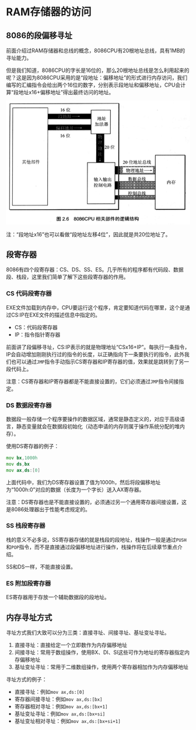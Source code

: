 # RAM存储器的访问

## 8086的段偏移寻址

前面介绍过RAM存储器和总线的概念，8086CPU有20根地址总线，具有1MB的寻址能力。

但是我们知道，8086CPU的字长是16位的，那么20根地址总线是怎么利用起来的呢？这是因为8086CPU采用的是“段地址：偏移地址”的形式进行内存访问，我们编写的汇编指令会给出两个16位的数字，分别表示段地址和偏移地址，CPU会计算“段地址x16+偏移地址”得出最终访问的地址。

![](res/1.png)

注：“段地址x16”也可以看做“段地址左移4位”，因此就是共20位地址了。

## 段寄存器

8086有四个段寄存器：CS、DS、SS、ES。几乎所有的程序都有代码段、数据段、栈段，这里我们简单了解下这些段寄存器的作用。

### CS 代码段寄存器

EXE文件加载到内存中，CPU要运行这个程序，肯定要知道代码在哪里，这个是通过CS:IP在EXE文件的描述信息中指定的。

* CS：代码段寄存器
* IP：指令指针寄存器

前面讲了段偏移寻址，CS:IP表示的就是物理地址“CSx16+IP”。每执行一条指令，IP会自动增加刚刚执行过的指令的长度，以正确指向下一条要执行的指令，此外我们也可以通过`JMP`指令手动指示CS寄存器和IP寄存器的值，效果就是跳转到了另一段代码上。

注意：CS寄存器和IP寄存器都是不能直接设置的，它们必须通过`JMP`指令间接指定。

### DS 数据段寄存器

数据段一般存储一个程序要操作的数据区域，通常是静态定义的，对应于高级语言，静态变量就会在数据段初始化（动态申请的内存则属于操作系统分配的堆内存）。

使用DS寄存器的例子：

```asm
mov bx,1000h
mov ds,bx
mov ax,ds:[0]
```

上面代码中，我们为DS寄存器设置了值为1000h，然后将段偏移地址为“1000h:0”对应的数据（长度为一个字长）送入AX寄存器。

注意：DS寄存器也是不能直接设置的，必须通过另一个通用寄存器间接设置，这是8086处理器出于性能考虑规定的。

### SS 栈段寄存器

栈的意义不必多说，SS寄存器存储的就是栈段的段地址，栈操作一般是通过`PUSH`和`POP`指令，而不是直接通过段偏移地址进行操作，栈操作将在后续章节重点介绍。

SS和DS一样，不能直接设置。

### ES 附加段寄存器

ES寄存器用于存放一个辅助数据段的段地址。

## 内存寻址方式

寻址方式我们大致可以分为三类：直接寻址、间接寻址、基址变址寻址。

1. 直接寻址：直接给定一个立即数作为内存偏移地址
2. 间接寻址：常用于数组操作，使用BX、DI、SI这些可作为地址的寄存器指定内存偏移地址
3. 基址变址寻址：常用于二维数组操作，使用两个寄存器相加作为内存偏移地址

寻址方式的例子：

* 直接寻址：例如`mov ax,ds:[0]`
* 寄存器间接寻址：例如`mov ax,ds:[bx]`
* 寄存器相对寻址：例如`mov ax,ds:[bx+1]`
* 基址变址寻址：例如`mov ax,ds:[bx+si]`
* 基址变址相对寻址：例如`mov ax,ds:[bx+si+1]`
